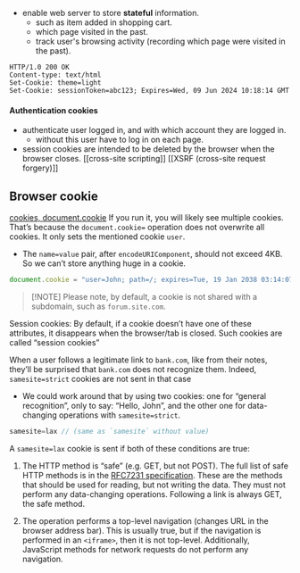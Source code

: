 - enable web server to store **stateful** information.
	- such as item added in shopping cart.
	- which page visited in the past.
	- track user's browsing activity (recording which page were visited in the past).
```shell
HTTP/1.0 200 OK
Content-type: text/html
Set-Cookie: theme=light
Set-Cookie: sessionToken=abc123; Expires=Wed, 09 Jun 2024 10:18:14 GMT
```
#### Authentication cookies
- authenticate user logged in, and with which account they are logged in.
	- without this user have to log in on each page.
- session cookies are intended to be deleted by the browser when the browser closes.
[[cross-site scripting]]
[[XSRF (cross-site request forgery)]]

## Browser cookie
[cookies, document.cookie](https://javascript.info/cookie)
If you run it, you will likely see multiple cookies. That’s because the `document.cookie=` operation does not overwrite all cookies. It only sets the mentioned cookie `user`.
- The `name=value` pair, after `encodeURIComponent`, should not exceed 4KB. So we can’t store anything huge in a cookie.
```js
document.cookie = "user=John; path=/; expires=Tue, 19 Jan 2038 03:14:07 GMT"
```

> [!NOTE] Please note, by default, a cookie is not shared with a subdomain, such as `forum.site.com`.

Session cookies: By default, if a cookie doesn’t have one of these attributes, it disappears when the browser/tab is closed. Such cookies are called “session cookies”

When a user follows a legitimate link to `bank.com`, like from their notes, they’ll be surprised that `bank.com` does not recognize them. Indeed, `samesite=strict` cookies are not sent in that case
- We could work around that by using two cookies: one for “general recognition”, only to say: “Hello, John”, and the other one for data-changing operations with `samesite=strict`.
```js
samesite=lax // (same as `samesite` without value)
```

A `samesite=lax` cookie is sent if both of these conditions are true:

1. The HTTP method is “safe” (e.g. GET, but not POST).
   The full list of safe HTTP methods is in the [RFC7231 specification](https://tools.ietf.org/html/rfc7231#section-4.2.1). These are the methods that should be used for reading, but not writing the data. They must not perform any data-changing operations. Following a link is always GET, the safe method.
   
2. The operation performs a top-level navigation (changes URL in the browser address bar).
   This is usually true, but if the navigation is performed in an `<iframe>`, then it is not top-level. Additionally, JavaScript methods for network requests do not perform any navigation.